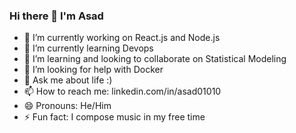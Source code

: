 ### Hi there 👋 I'm Asad

<!--
**Asadullahshah/Asadullahshah** is a ✨ _special_ ✨ repository because its `README.md` (this file) appears on your GitHub profile.

Here are some ideas to get you started:
-->

- 🔭 I’m currently working on React.js and Node.js
- 🌱 I’m currently learning Devops
- 👯 I’m learning and looking to collaborate on Statistical Modeling 
- 🤔 I’m looking for help with Docker
- 💬 Ask me about life :)
 - 📫 How to reach me: linkedin.com/in/asad01010
 - 😄 Pronouns: He/Him
 - ⚡ Fun fact: I compose music in my free time
